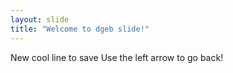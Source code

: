 ```yaml
---
layout: slide
title: "Welcome to dgeb slide!"
---
```

New cool line to save
Use the left arrow to go back!